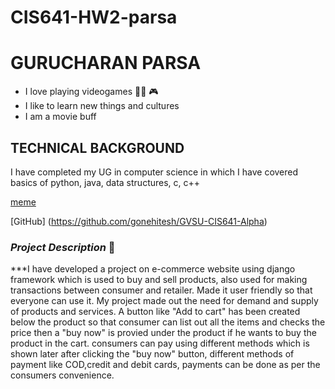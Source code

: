 # CIS641-HW2-parsa

# **GURUCHARAN PARSA** #
* I love playing videogames 🐱‍🏍 🎮
* I like to learn new things and cultures
* I am a movie buff

## **TECHNICAL BACKGROUND**
I have completed my UG in computer science in which I have covered basics of python, java, data structures, c, c++

[meme](https://static1.thegamerimages.com/wordpress/wp-content/uploads/2018/03/marvel-thor.jpg)
 
[GitHub] (https://github.com/gonehitesh/GVSU-CIS641-Alpha)

### *Project Description*  📝
***I have developed a project on e-commerce website using django framework which is used to buy and sell products, also used for making transactions between consumer and retailer.
  Made it user friendly so that everyone can use it. My project made out the need for demand and supply of products and services. A button like "Add to cart" has been created       below the product so that consumer can list out all the items and checks the price then a "buy now" is provied under the product if he wants to buy the product in the cart.
  consumers can pay using different methods which is shown later after clicking the "buy now" button, different methods of payment like COD,credit and debit cards, payments can be   done as per the consumers convenience. 
